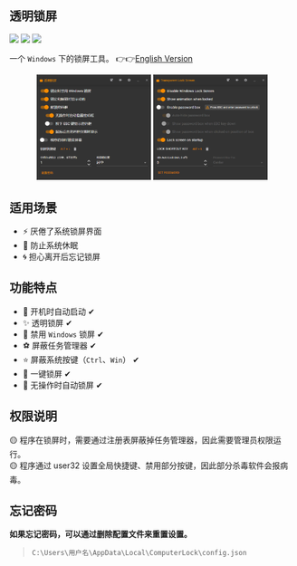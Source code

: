 ﻿## 透明锁屏  
<div>

![](https://img.shields.io/github/license/JiuLing-zhang/ComputerLock)
![](https://img.shields.io/github/actions/workflow/status/JiuLing-zhang/ComputerLock/release.yml)
[![](https://img.shields.io/github/v/release/JiuLing-zhang/ComputerLock)](https://github.com/JiuLing-zhang/ComputerLock/releases)

</div>

一个 `Windows` 下的锁屏工具。 👉👉[English Version](./README_en.md)  

<div align="center">
<img src="https://github.com/JiuLing-zhang/ComputerLock/raw/main/resources/app.png" width="40%">
<img src="https://github.com/JiuLing-zhang/ComputerLock/raw/main/resources/app_en.png" width="40%">
</div>

## 适用场景  
- ⚡ 厌倦了系统锁屏界面
- 🌈 防止系统休眠
- 🌀 担心离开后忘记锁屏


## 功能特点  
* 🎈 开机时自动启动 ✔
* ✨ 透明锁屏 ✔
* 🎉 禁用 `Windows` 锁屏 ✔
* ⚽ 屏蔽任务管理器 ✔
* ⭐ 屏蔽系统按键（`Ctrl`、`Win`） ✔
* 💖 一键锁屏 ✔
* 🎁 无操作时自动锁屏 ✔

## 权限说明  
🟡 程序在锁屏时，需要通过注册表屏蔽掉任务管理器，因此需要管理员权限运行。  
🟡 程序通过 user32 设置全局快捷键、禁用部分按键，因此部分杀毒软件会报病毒。  

## 忘记密码  
**如果忘记密码，可以通过删除配置文件来重置设置。**  
> `C:\Users\用户名\AppData\Local\ComputerLock\config.json`  
